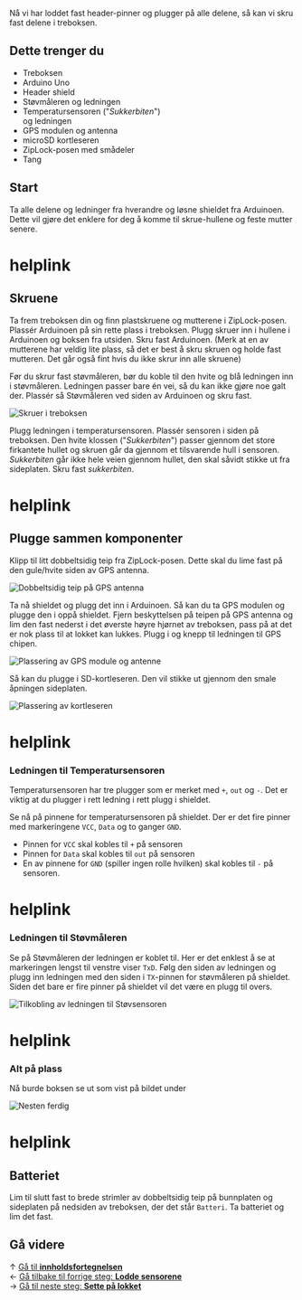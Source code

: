 Nå vi har loddet fast header-pinner og plugger på alle delene, så kan vi skru fast delene i treboksen.

## Dette trenger du

* Treboksen
* Arduino Uno
* Header shield
* Støvmåleren og ledningen
* Temperatursensoren ("*Sukkerbiten*")  
  og ledningen
* GPS modulen og antenna
* microSD kortleseren
* ZipLock-posen med smådeler
* Tang

## Start

Ta alle delene og ledninger fra hverandre og løsne shieldet fra Arduinoen. Dette vil gjøre det enklere for deg å komme til skrue-hullene og feste mutter senere.

# helplink

## Skruene

Ta frem treboksen din og finn plastskruene og mutterene i ZipLock-posen. Plassér Arduinoen på sin rette plass i treboksen. Plugg skruer inn i hullene i Arduinoen og boksen fra utsiden. Skru fast Arduinoen. (Merk at en av mutterene har veldig lite plass, så det er best å skru skruen og holde fast mutteren. Det går også fint hvis du ikke skrur inn alle skruene)

Før du skrur fast støvmåleren, bør du koble til den hvite og blå ledningen inn i støvmåleren. Ledningen passer bare én vei, så du kan ikke gjøre noe galt der. Plassér så Støvmåleren ved siden av Arduinoen og skru fast.

![Skruer i treboksen][skrews-placement]

Plugg ledningen i temperatursensoren. Plassér sensoren i siden på treboksen. Den hvite klossen ("*Sukkerbiten*") passer gjennom det store firkantete hullet og skruen går da gjennom et tilsvarende hull i sensoren. *Sukkerbiten* går ikke hele veien gjennom hullet, den skal såvidt stikke ut fra sideplaten. Skru fast _sukkerbiten_.

# helplink

## Plugge sammen komponenter

Klipp til litt dobbeltsidig teip fra ZipLock-posen. Dette skal du lime fast på den gule/hvite siden av GPS antenna.

![Dobbeltsidig teip på GPS antenna][tape-on-gps]

Ta nå shieldet og plugg det inn i Arduinoen. Så kan du ta GPS modulen og plugge den i oppå shieldet. Fjern beskyttelsen på teipen på GPS antenna og lim den fast nederst i det øverste høyre hjørnet av treboksen, pass på at det er nok plass til at lokket kan lukkes. Plugg i og knepp til ledningen til GPS chipen.

![Plassering av GPS module og antenne][gps-placement]

Så kan du plugge i SD-kortleseren. Den vil stikke ut gjennom den smale åpningen sideplaten.

![Plassering av kortleseren][sd-placement]

# helplink

### Ledningen til Temperatursensoren
Temperatursensoren har tre plugger som er merket med `+`, `out` og `-`. Det er viktig at du plugger i rett ledning i rett plugg i shieldet. 

Se nå på pinnene for temperatursensoren på shieldet. Der er det fire pinner med markeringene `VCC`, `Data` og to ganger `GND`.

* Pinnen for `VCC` skal kobles til `+` på sensoren
* Pinnen for `Data` skal kobles til `out` på sensoren
* En av pinnene for `GND` (spiller ingen rolle hvilken) skal kobles til `-` på sensoren.

# helplink

### Ledningen til Støvmåleren

Se på Støvmåleren der ledningen er koblet til. Her er det enklest å se at markeringen lengst til venstre viser `TxD`. Følg den siden av ledningen og plugg inn ledningen med den siden i `TX`-pinnen for støvmåleren på shieldet. Siden det bare er fire pinner på shieldet vil det være en plugg til overs.

![Tilkobling av ledningen til Støvsensoren][pm-cable]

# helplink

### Alt på plass

Nå burde boksen se ut som vist på bildet under

![Nesten ferdig][all-placement]

# helplink

## Batteriet

Lim til slutt fast to brede strimler av dobbeltsidig teip på bunnplaten og sideplaten på nedsiden av treboksen, der det står `Batteri`. Ta batteriet og lim det fast.

## Gå videre

&uarr; [Gå til **innholdsfortegnelsen**][home]  
&larr; [Gå tilbake til forrige steg: **Lodde sensorene**][sensors]  
&rarr; [Gå til neste steg: **Sette på lokket**][lid]  

[home]: Guide-Bygging-og-Lodding
[sensors]: Lodde-sensorene
[lid]: Sette-på-lokket

[skrews-placement]: 20171019_111902.jpg
[tape-on-gps]: 20171019_130944.jpg
[gps-placement]: 20171019_132825.jpg
[sd-placement]: 20171019_132839.jpg
[pm-cable]: 20171019_120201_cable.jpg
[all-placement]: 20171019_134129.jpg
